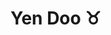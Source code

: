# Yen Doo ♉


<!--
**yenphan10032002/yenphan10032002** is a ✨ _special_ ✨ repository because its `README.md` (this file) appears on your GitHub profile.


## About me

- Name: Phan Thi Ngoc Yen
- Nickname: Doo
- Location: Viet Nam

### Connect with me:

[<img align='left' width="32" height="32" src="icon/facebook.svg"/>][Facebook]
[<img align='left' width="32" height="32" src="icon/instagram.svg"/>][Instagram]

<br>

### Languages and Tools:

<img align='left' width="32" height="32" src="icon/c.svg"/>
<img align='left' width="32" height="32" src="icon/git.svg"/>
<img align='left' width="32" height="32" src="icon/github.svg"/>
<img align='left' width="" height="32" src="icon/altium.png"/>

<br>
<br>

![](https://komarev.com/ghpvc/?username=nhatmicls&color=yellow&label=Profile+views&style=flat-square)


---

<img width="" height="" src="image/jita4-4-crop.png"/>

<!-- -->

[Facebook]: https://www.facebook.com/profile.php?id=100016699154002
[Instagram]: https://www.instagram.com/ngocyen100302/


